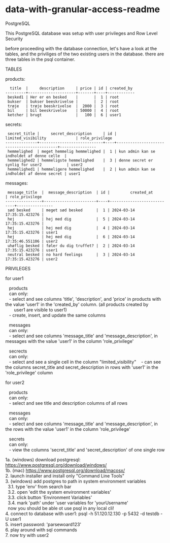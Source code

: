 ﻿# data-with-granular-access-readme

PostgreSQL

This PostgreSQL database was setup with user privileges and Row Level Security

before proceeding with the database connection, let's have a look at the tables, and the priviliges of the two existing users in the database.
there are three tables in the psql container.

TABLES

products:
```
  title  |     description     | price | id | created_by  
---------+---------------------+-------+----+------------  
 besked1 | Her er en besked    |       |  1 | root  
 bukser  | bukser beeskrivelse |       |  2 | root  
 trøje   | trøje beeskrivelse  |  2000 |  3 | root  
 bil     | bil beeskrivelse    | 50000 |  4 | root  
 ketcher | brugt               |   100 |  6 | user1  
```
secrets:
```
 secret_title |     secret_description     | id |             limited_visibility             | role_privilege  
--------------+----------------------------+----+--------------------------------------------+----------------  
 hemmelighed  | meget hemmelig hemmelighed |  1 | kun admin kan se indholdet af denne celle  |  
 hemmelighed2 | hemmeligste hemmelighed    |  3 | denne secret er synlig for user2           | user2  
 hemmelighed1 | hemmeligere hemmelighed    |  2 | kun admin kan se indholdet af denne secret | user1  
```
messages:
```
 message_title  |  message_description  | id |         created_at         | role_privilege  
----------------+-----------------------+----+----------------------------+----------------  
 sød besked     | meget sød besked      |  1 | 2024-03-14 17:35:15.423276 |  
 hej            | hej med dig           |  5 | 2024-03-14 17:35:15.423276 |  
 hej            | hej med dig           |  4 | 2024-03-14 17:35:15.423276 | user1  
 hej            | hej med dig           |  6 | 2024-03-14 17:35:46.551106 | user2  
 uhøflig besked | føler du dig truffet? |  2 | 2024-03-14 17:35:15.423276 | user1  
 neutral besked | no hard feelings      |  3 | 2024-03-14 17:35:15.423276 | user2  
```
PRIVILEGES

for user1

&nbsp;&nbsp;  products  
&nbsp;&nbsp;  can only:  
&nbsp;&nbsp;  - select and see columns 'title', 'description', and 'price' in products with the value 'user1' in the 'created_by' column. (all products created by  
&nbsp;&nbsp;&nbsp;&nbsp;&nbsp;&nbsp;&nbsp;user1 are visible to user1)  
&nbsp;&nbsp;  - create, insert, and update the same columns

&nbsp;&nbsp;  messages  
&nbsp;&nbsp;  can only:  
&nbsp;&nbsp;  - select and see columns 'message_title' and 'message_description', in messages with the value 'user1' in the column 'role_privilege'

&nbsp;&nbsp;  secrects  
&nbsp;&nbsp;  can only:  
&nbsp;&nbsp;  - select and see a single cell in the  column "limited_visibility"
&nbsp;&nbsp;  - can see the columns secret_title and secret_description in rows with 'user1' in the 'role_privilege' column

for user2  

&nbsp;&nbsp;  products  
&nbsp;&nbsp;  can only:  
&nbsp;&nbsp;  - select and see title and description columns of all rows

&nbsp;&nbsp;  messages  
&nbsp;&nbsp;  can only:  
&nbsp;&nbsp;  - select and see columns 'message_title' and 'message_description', in the rows with the value 'user1' in the column 'role_privilege'

&nbsp;&nbsp;  secrets  
&nbsp;&nbsp;  can only:  
&nbsp;&nbsp;  - view the columns 'secret_title' and 'secret_description' of one single row

1a. (windows) download postgresql: https://www.postgresql.org/download/windows/  
1b. (mac) https://www.postgresql.org/download/macosx/  
2. launch installer and install only "Command Line Tools"  
3. (windows) add postgres to path in system environment variables  
&nbsp;&nbsp;3.1. type 'env' from search bar  
&nbsp;&nbsp;3.2. open 'edit the system environment variables'  
&nbsp;&nbsp;3.3. click button 'Environment Variables'  
&nbsp;&nbsp;3.4. mark 'path' under 'user variables for 'yourUsername'  
&nbsp;&nbsp;now you should be able ot use psql in any local cli!  
4. connect to database with user1: psql -h 51.120.12.130 -p 5432 -d testdb -U user1  
5. insert password: 'parsewoard123'  
6. play around with sql commands  
7. now try with user2  
